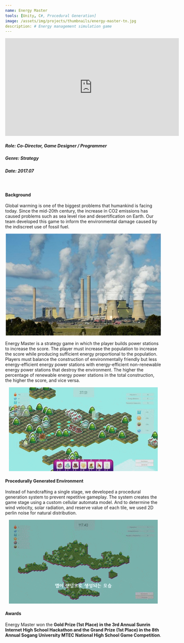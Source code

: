 ```yaml
---
name: Energy Master
tools: [Unity, C#, Procedural Generation]
image: /assets/img/projects/thumbnails/energy-master-tn.jpg
description: # Energy management simulation game
---
```


<div class="video">
    <iframe width="560" height="315" src="https://www.youtube.com/embed/N0p7SaJaXVc" frameborder="0" allow="accelerometer; autoplay; encrypted-media; gyroscope; picture-in-picture" allowfullscreen></iframe>
</div>

##### Role: Co-Director, Game Designer / Programmer
##### Genre: Strategy
##### Date: 2017.07
<br>

#### Background

Global warming is one of the biggest problems that humankind is facing today. Since the mid-20th century, the increase in CO2 emissions has caused problems such as sea level rise and desertification on Earth. Our team developed this game to inform the environmental damage caused by the indiscreet use of fossil fuel.

<center> <img src="/assets/img/projects/reg/fossil-fuel.jpg"/> </center>

Energy Master is a strategy game in which the player builds power stations to increase the score. The player must increase the population to increase the score while producing sufficient energy proportional to the population. Players must balance the construction of environmentally friendly but less energy-efficient energy power stations with energy-efficient non-renewable energy power stations that destroy the environment. The higher the percentage of renewable energy power stations in the total construction, the higher the score, and vice versa.

<center> <img src="/assets/img/projects/reg/energy-master-gameplay.gif"/> </center>

#### Procedurally Generated Environment

Instead of handcrafting a single stage, we developed a procedural generation system to prevent repetitive gameplay. The system creates the game stage using a custom cellular automata model. And to determine the wind velocity, solar radiation, and reserve value of each tile, we used 2D perlin noise for natural distribution.

<center> <img src="/assets/img/projects/reg/energy-master-generation.gif"/> </center>

#### Awards

Energy Master won the **Gold Prize (1st Place) in the 3rd Annual Sunrin Internet High School Hackathon and the Grand Prize (1st Place) in the 8th Annual Sogang University MTEC National High School Game Competition**.